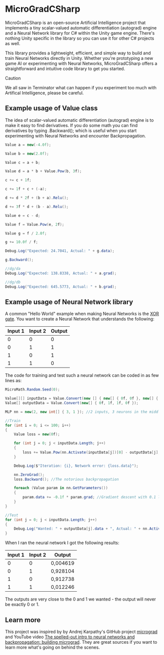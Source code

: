 # MicroGradCSharp

MicroGradCSharp is an open-source Artificial Intelligence project that implements a tiny scalar-valued automatic differentiation (autograd) engine and a Neural Network library for C# within the Unity game engine. There's nothing Unity specific in the library so you can use it for other C# projects as well.  

This library provides a lightweight, efficient, and simple way to build and train Neural Networks directly in Unity. Whether you're prototyping a new game AI or experimenting with Neural Networks, MicroGradCSharp offers a straightforward and intuitive code library to get you started.

> [!CAUTION]
> We all saw in Terminator what can happen if you experiment too much with Artifical Intelligence, please be careful.  


## Example usage of Value class

The idea of scalar-valued automatic differentiation (autograd) engine is to make it easy to find derivatives. If you do some math you can find derivatives by typing .Backward(); which is useful when you start experimenting with Neural Networks and encounter Backpropagation.  

```csharp
Value a = new(-4.0f);

Value b = new(2.0f);

Value c = a + b;

Value d = a * b + Value.Pow(b, 3f);

c += c + 1f;

c += 1f + c + (-a);

d += d * 2f + (b + a).Relu();

d += 3f * d + (b - a).Relu();

Value e = c - d;

Value f = Value.Pow(e, 2f);

Value g = f / 2.0f;

g += 10.0f / f;

Debug.Log("Expected: 24.7041, Actual: " + g.data);

g.Backward();

//dg/da
Debug.Log("Expected: 138.8338, Actual: " + a.grad);

//dg/db
Debug.Log("Expected: 645.5773, Actual: " + b.grad);
```


## Example usage of Neural Network library

A common "Hello World" example when making Neural Networks is the [XOR gate](https://en.wikipedia.org/wiki/XOR_gate). You want to create a Neural Network that understands the following:

| Input 1  | Input  2 | Output   |
| ---------| -------- | -------- |
| 0        | 0        | 0        |
| 0        | 1        | 1        |
| 1        | 0        | 1        |
| 1        | 1        | 0        |

The code for training and test such a neural network can be coded in as few lines as:

```csharp
MicroMath.Random.Seed(0);

Value[][] inputData = Value.Convert(new [] { new[] { 0f, 0f }, new[] { 0f, 1f }, new[] { 1f, 0f }, new[] { 1f, 1f } });
Value[] outputData = Value.Convert(new[] { 0f, 1f, 1f, 0f });

MLP nn = new(2, new int[] { 3, 1 }); //2 inputs, 3 neurons in the middle layer, 1 output

//Train
for (int i = 0; i <= 100; i++)
{
    Value loss = new(0f);

    for (int j = 0; j < inputData.Length; j++) 
    {
        loss += Value.Pow(nn.Activate(inputData[j])[0] - outputData[j], 2f); //MSE loss function
    }

    Debug.Log($"Iteration: {i}, Network error: {loss.data}");

    nn.ZeroGrad();
    loss.Backward(); //The notorious backpropagation

    foreach (Value param in nn.GetParameters())
    {
        param.data += -0.1f * param.grad; //Gradient descent with 0.1 learning rate
    }
}

//Test
for (int j = 0; j < inputData.Length; j++)
{
    Debug.Log("Wanted: " + outputData[j].data + ", Actual: " + nn.Activate(inputData[j])[0].data);
}
```

When I ran the neural network I got the following results:

| Input  1 | Input  2 | Output   |
| ---------| -------- | -------- |
| 0        | 0        | 0,004619 |
| 0        | 1        | 0,928104 |
| 1        | 0        | 0,912738 |
| 1        | 1        | 0,012246 |

The outputs are very close to the 0 and 1 we wanted - the output will never be exactly 0 or 1. 


## Learn more

This project was inspired by by Andrej Karpathy's GitHub project [micrograd](https://github.com/karpathy/micrograd) and YouTube video [The spelled-out intro to neural networks and backpropagation: building micrograd](https://www.youtube.com/watch?v=VMj-3S1tku0). They are great sources if you want to learn more what's going on behind the scenes. 
